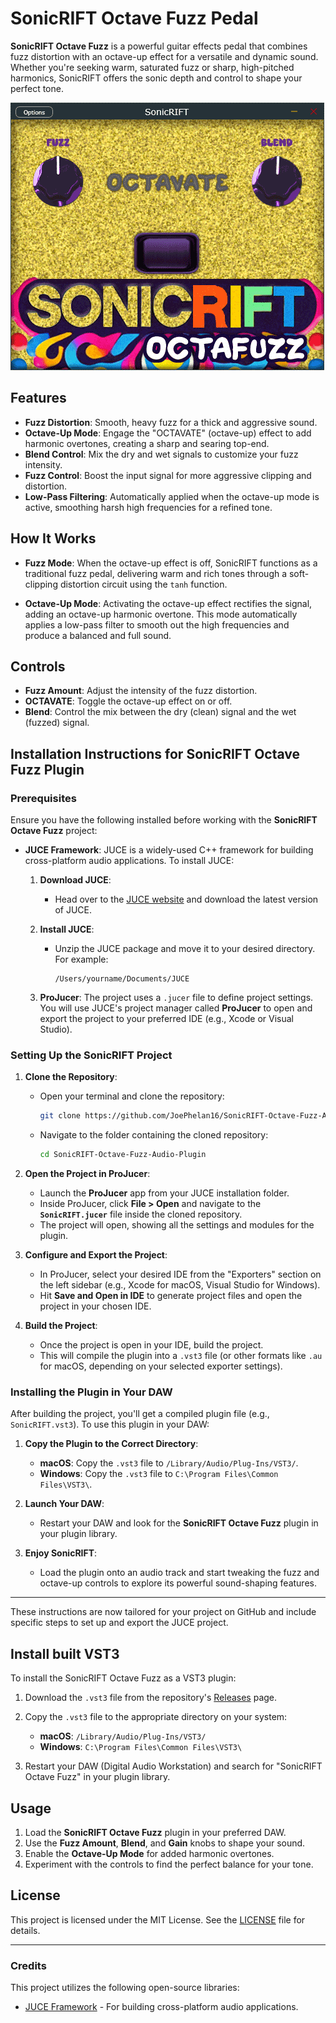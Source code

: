 # SonicRIFT Octave Fuzz Pedal

**SonicRIFT Octave Fuzz** is a powerful guitar effects pedal that combines fuzz distortion with an octave-up effect for a versatile and dynamic sound. Whether you're seeking warm, saturated fuzz or sharp, high-pitched harmonics, SonicRIFT offers the sonic depth and control to shape your perfect tone.

![SonicRIFT Octave Fuzz Pedal](SonicRIFTdemo.gif)

## Features

- **Fuzz Distortion**: Smooth, heavy fuzz for a thick and aggressive sound.
- **Octave-Up Mode**: Engage the "OCTAVATE" (octave-up) effect to add harmonic overtones, creating a sharp and searing top-end.
- **Blend Control**: Mix the dry and wet signals to customize your fuzz intensity.
- **Fuzz Control**: Boost the input signal for more aggressive clipping and distortion.
- **Low-Pass Filtering**: Automatically applied when the octave-up mode is active, smoothing harsh high frequencies for a refined tone.

## How It Works

- **Fuzz Mode**: When the octave-up effect is off, SonicRIFT functions as a traditional fuzz pedal, delivering warm and rich tones through a soft-clipping distortion circuit using the `tanh` function.
  
- **Octave-Up Mode**: Activating the octave-up effect rectifies the signal, adding an octave-up harmonic overtone. This mode automatically applies a low-pass filter to smooth out the high frequencies and produce a balanced and full sound.

## Controls

- **Fuzz Amount**: Adjust the intensity of the fuzz distortion.
- **OCTAVATE**: Toggle the octave-up effect on or off.
- **Blend**: Control the mix between the dry (clean) signal and the wet (fuzzed) signal.

## Installation Instructions for **SonicRIFT Octave Fuzz** Plugin

### Prerequisites

Ensure you have the following installed before working with the **SonicRIFT Octave Fuzz** project:

- **JUCE Framework**: JUCE is a widely-used C++ framework for building cross-platform audio applications. To install JUCE:
  
  1. **Download JUCE**:
     - Head over to the [JUCE website](https://juce.com/get-juce) and download the latest version of JUCE.
  
  2. **Install JUCE**:
     - Unzip the JUCE package and move it to your desired directory. For example:
       ```
       /Users/yourname/Documents/JUCE
       ```

  3. **ProJucer**: The project uses a `.jucer` file to define project settings. You will use JUCE's project manager called **ProJucer** to open and export the project to your preferred IDE (e.g., Xcode or Visual Studio).

### Setting Up the SonicRIFT Project

1. **Clone the Repository**:
   - Open your terminal and clone the repository:
     ```bash
     git clone https://github.com/JoePhelan16/SonicRIFT-Octave-Fuzz-Audio-Plugin.git
     ```
   - Navigate to the folder containing the cloned repository:
     ```bash
     cd SonicRIFT-Octave-Fuzz-Audio-Plugin
     ```

2. **Open the Project in ProJucer**:
   - Launch the **ProJucer** app from your JUCE installation folder.
   - Inside ProJucer, click **File > Open** and navigate to the **`SonicRIFT.jucer`** file inside the cloned repository.
   - The project will open, showing all the settings and modules for the plugin.

3. **Configure and Export the Project**:
   - In ProJucer, select your desired IDE from the "Exporters" section on the left sidebar (e.g., Xcode for macOS, Visual Studio for Windows).
   - Hit **Save and Open in IDE** to generate project files and open the project in your chosen IDE.

4. **Build the Project**:
   - Once the project is open in your IDE, build the project.
   - This will compile the plugin into a `.vst3` file (or other formats like `.au` for macOS, depending on your selected exporter settings).

### Installing the Plugin in Your DAW

After building the project, you'll get a compiled plugin file (e.g., `SonicRIFT.vst3`). To use this plugin in your DAW:

1. **Copy the Plugin to the Correct Directory**:
   - **macOS**: Copy the `.vst3` file to `/Library/Audio/Plug-Ins/VST3/`.
   - **Windows**: Copy the `.vst3` file to `C:\Program Files\Common Files\VST3\`.

2. **Launch Your DAW**:
   - Restart your DAW and look for the **SonicRIFT Octave Fuzz** plugin in your plugin library.

3. **Enjoy SonicRIFT**:
   - Load the plugin onto an audio track and start tweaking the fuzz and octave-up controls to explore its powerful sound-shaping features.

--- 

These instructions are now tailored for your project on GitHub and include specific steps to set up and export the JUCE project.

## Install built VST3

To install the SonicRIFT Octave Fuzz as a VST3 plugin:

1. Download the `.vst3` file from the repository's [Releases](https://github.com/your-repo/releases) page.
2. Copy the `.vst3` file to the appropriate directory on your system:

   - **macOS**: `/Library/Audio/Plug-Ins/VST3/`
   - **Windows**: `C:\Program Files\Common Files\VST3\`

3. Restart your DAW (Digital Audio Workstation) and search for "SonicRIFT Octave Fuzz" in your plugin library.

## Usage

1. Load the **SonicRIFT Octave Fuzz** plugin in your preferred DAW.
2. Use the **Fuzz Amount**, **Blend**, and **Gain** knobs to shape your sound.
3. Enable the **Octave-Up Mode** for added harmonic overtones.
4. Experiment with the controls to find the perfect balance for your tone.

## License

This project is licensed under the MIT License. See the [LICENSE](LICENSE) file for details.

---

### Credits

This project utilizes the following open-source libraries:

- [JUCE Framework](https://juce.com/) - For building cross-platform audio applications.

